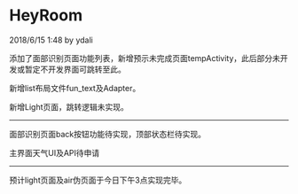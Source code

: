 # HeyRoom

2018/6/15 1:48  by ydali

添加了面部识别页面功能列表，新增预示未完成页面tempActivity，此后部分未开发或暂定不开发界面可跳转至此。

新增list布局文件fun_text及Adapter。

新增Light页面，跳转逻辑未实现。

---

面部识别页面back按钮功能待实现，顶部状态栏待实现。

主界面天气UI及API待申请

---

预计light页面及air伪页面于今日下午3点实现完毕。



